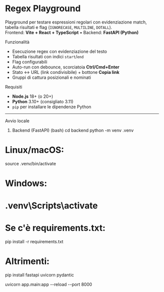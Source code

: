 # Regex Playground

Playground per testare espressioni regolari con evidenziazione match, tabella risultati e flag (`IGNORECASE`, `MULTILINE`, `DOTALL`).  
Frontend: **Vite + React + TypeScript** • Backend: **FastAPI (Python)**

Funzionalità
- Esecuzione regex con evidenziazione del testo
- Tabella risultati con indici `start`/`end`
- Flag configurabili
- Auto-run con debounce, scorciatoia **Ctrl/Cmd+Enter**
- Stato ↔ URL (link condivisibile) + bottone **Copia link**
- Gruppi di cattura posizionali e nominati


Requisiti
- **Node.js** 18+ (o 20+)
- **Python** 3.10+ (consigliato 3.11)
- `pip` per installare le dipendenze Python

---

Avvio locale

1) Backend (FastAPI)
(bash)
cd backend
python -m venv .venv
# Linux/macOS:
source .venv/bin/activate
# Windows:
# .venv\Scripts\activate

# Se c'è requirements.txt:
pip install -r requirements.txt
# Altrimenti:
pip install fastapi uvicorn pydantic



uvicorn app.main:app --reload --port 8000


